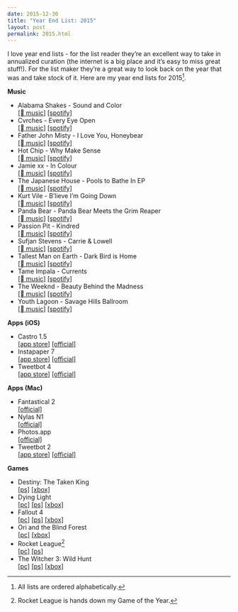 ```yaml
---
date: 2015-12-30
title: "Year End List: 2015"
layout: post
permalink: 2015.html
---
```

I love year end lists - for the list reader they’re an excellent way to take in annualized curation (the internet is a big place and it’s easy to miss great stuff!). For the list maker they’re a great way to look back on the year that was and take stock of it. Here are my year end lists for 2015[^1].

**Music**

 - Alabama Shakes - Sound and Color<br/>[[ music]](https://geo.itunes.apple.com/us/album/sound-color/id963011510?mt=1&app=music) [[spotify]](https://open.spotify.com/album/2IVZPDXb7LFbyukqaoWpYR)
 - Cvrches - Every Eye Open<br/>[[ music]](https://geo.itunes.apple.com/us/album/every-open-eye/id1018532737?mt=1&app=music) [[spotify]](https://open.spotify.com/album/1icGjif3DwL3PGKrKfuYh1)
 - Father John Misty - I Love You, Honeybear<br/>[[ music]](https://geo.itunes.apple.com/us/album/i-love-you-honeybear/id931563362?mt=1&app=music) [[spotify]](https://open.spotify.com/album/2A8IKX257C4hJaYUHMhLP7)
 - Hot Chip - Why Make Sense<br/>[[ music]](https://geo.itunes.apple.com/us/album/why-make-sense/id962157211?mt=1&app=music) [[spotify]](https://open.spotify.com/album/76FdMKQqoDqPf95j5vq1AJ)
 - Jamie xx - In Colour<br/>[[ music]](https://geo.itunes.apple.com/us/album/in-colour/id978362006?mt=1&app=music) [[spotify]](https://open.spotify.com/album/0AVPusXNzK1jWwefBiPJ5I)
 - The Japanese House - Pools to Bathe In EP<br/>[[ music]](https://geo.itunes.apple.com/us/album/pools-to-bathe-in-ep/id1050071144?mt=1&app=music) [[spotify]](https://open.spotify.com/album/4pi0uxZhvg9PuST6tqKeqQ)
 - Kurt Vile - B’lieve I’m Going Down<br/>[[ music]](https://geo.itunes.apple.com/us/album/blieve-im-goin-down.../id1014524083?mt=1&app=music) [[spotify]](https://open.spotify.com/album/2uRTsStAmo7Z2UwCIvuwMv)
 - Panda Bear - Panda Bear Meets the Grim Reaper<br/>[[ music]](https://geo.itunes.apple.com/us/album/panda-bear-meets-grim-reaper/id952873212?mt=1&app=music) [[spotify]](https://open.spotify.com/album/6bHsJXJoEdQTw3tUpHV8iB)
 - Passion Pit - Kindred<br/>[[ music]](https://geo.itunes.apple.com/us/album/kindred/id965405199?mt=1&app=music) [[spotify]](https://open.spotify.com/album/5vHUSuZ5xizxS3zfr3SKkq)
 - Sufjan Stevens - Carrie & Lowell<br/>[[ music]](https://geo.itunes.apple.com/us/album/carrie-lowell/id955572616?mt=1&app=music) [[spotify]](https://open.spotify.com/album/0U8DeqqKDgIhIiWOdqiQXE)
 - Tallest Man on Earth - Dark Bird is Home<br/>[[ music]](https://geo.itunes.apple.com/us/album/dark-bird-is-home/id960850982?mt=1&app=music) [[spotify]](https://open.spotify.com/album/0xslWXhRXD9yYL8ZV5n41r)
 - Tame Impala - Currents<br/>[[ music]](https://geo.itunes.apple.com/us/album/currents/id989492285?mt=1&app=music) [[spotify]](https://open.spotify.com/album/0rxKf57PZvWEoU8v3m5W2q)
 - The Weeknd - Beauty Behind the Madness<br/>[[ music]](https://geo.itunes.apple.com/us/album/beauty-behind-the-madness/id1017804831?mt=1&app=music) [[spotify]](https://open.spotify.com/album/28ZKQMoNBB0etKXZ97G2SN)
 - Youth Lagoon - Savage Hills Ballroom<br/>[[ music]](https://geo.itunes.apple.com/us/album/savage-hills-ballroom/id1010911382?mt=1&app=music) [[spotify]](https://open.spotify.com/album/2REi0vGs8rCaFms8lVwZzk)

**Apps (iOS)**

 - Castro 1.5<br/>[[app store]](https://itunes.apple.com/us/app/castro-high-fidelity-podcasts/id723142770?mt=8) [[official]](http://castro.fm)
 - Instapaper 7<br/>[[app store]](https://itunes.apple.com/us/app/instapaper/id288545208?mt=8) [[official]](https://www.instapaper.com)
 - Tweetbot 4<br/>[[app store]](https://itunes.apple.com/us/app/tweetbot-4-for-twitter/id1018355599?mt=8) [[official]](http://tapbots.com/tweetbot/)

**Apps (Mac)**

- Fantastical 2<br/>[[official]](https://flexibits.com/fantastical)
- Nylas N1<br/>[[official]](https://www.nylas.com/n1)
- Photos.app<br/>[[official]](http://www.apple.com/osx/photos/)
- Tweetbot 2<br/>[[app store]](https://itunes.apple.com/us/app/tweetbot-for-twitter/id557168941?mt=12) [[official]](http://tapbots.com/tweetbot/mac/)

**Games**

 - Destiny: The Taken King<br/>[[ps]](https://www.playstation.com/en-us/games/destiny-ps4/) [[xbox]](https://store.xbox.com/en-US/Xbox-One/Bundle/Destiny-The-Taken-King-Legendary-Edition/09bd7ca3-268f-4ae8-b31a-484f3524fecb)
 - Dying Light<br/>[[pc]](http://store.steampowered.com/app/239140/) [[ps]](https://www.playstation.com/en-us/games/dying-light-ps4/) [[xbox]](https://store.xbox.com/en-US/Xbox-One/Games/Dying-Light/f849bfcb-0d86-4e19-bdf9-9fb4140f0086)
 - Fallout 4<br/>[[pc]](http://store.steampowered.com/app/377160/) [[ps]](https://www.playstation.com/en-us/games/fallout-4-ps4/) [[xbox]](https://store.xbox.com/en-US/Xbox-One/Games/Fallout-4/08c892ec-c72c-4d47-8381-fa93b56e1e0a)  
 - Ori and the Blind Forest<br/>[[pc]](http://store.steampowered.com/app/261570/) [[xbox]](https://store.xbox.com/en-US/Xbox-One/Games/Ori-and-the-Blind-Forest/0bb3a78d-ea8a-48e2-9049-eec15e61c078)
 - Rocket League[^2]<br/>[[pc]](http://store.steampowered.com/app/252950/) [[ps]](https://www.playstation.com/en-us/games/rocket-league-ps4/) 
 - The Witcher 3: Wild Hunt<br/>[[pc]](http://store.steampowered.com/app/292030/) [[ps]](https://www.playstation.com/en-us/games/the-witcher-3-wild-hunt-ps4/) [[xbox]](https://store.xbox.com/en-US/Xbox-One/Games/The-Witcher-3-Wild-Hunt/810967a8-b286-4eef-b02a-d16bbe55f85f)
 
[^1]: All lists are ordered alphabetically.
[^2]: Rocket League is hands down my Game of the Year.